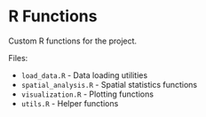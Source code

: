 # R Functions

Custom R functions for the project.

Files:
- `load_data.R` - Data loading utilities
- `spatial_analysis.R` - Spatial statistics functions
- `visualization.R` - Plotting functions
- `utils.R` - Helper functions
